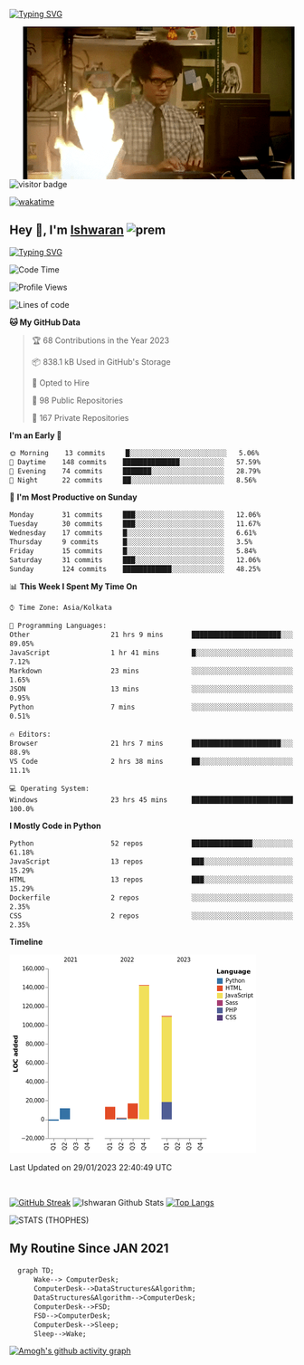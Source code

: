[![Typing SVG](https://readme-typing-svg.herokuapp.com?font=Fira+Code&duration=1000&pause=2000&color=9400D3&multiline=true&width=1500&height=20&lines=%3D%3D%3D%3D%3D%3D%3D%3D%3D%3D%3D%3D%3D%3D%3D%3D%3D%3D%3D%3D%3D%3D%3D%3D%3D%3D%3D%3D%3D%3D%3D%3D%3D%3D%3D%3D%3D%3D%3D%3D%3D%3D%3D%3D%3D%3D%3D%3D%3D%3D%3D%3D%3D%3D%3D%3D%3D%3D%3D%3D%3D%3D%3D%3D%3D%3D%3D%3D%3D%3D%3D%3D%3D%3D%3D%3D%3D%3D%3D%3D%3D%3D%3D%3D%3D%3D%3D%3D%3D%3D%3D%3D%3D%3D%3D%3D%3D%3D%3D%3D%3D%3D%3D%3D%3D%3D%3D%3D%3D%3D%3D%3D%3D%3D%3D%3D%3D%3D%3D%3D%3D%3D%3D%3D%3D%3D%3D%3D%3D%3D%3D%3D)](https://git.io/typing-svg)


<img align="right" src="/assets/gif/Firepc.gif" />

![visitor badge](https://visitor-badge.glitch.me/badge?page_id=IshwaranRudhara-badge&left_color=red&right_color=green&left_text=Hello%20Visitors)

[![wakatime](https://wakatime.com/badge/user/fc738f08-9e9d-4e8b-a6ea-7f547f91629d.svg)](https://wakatime.com/@fc738f08-9e9d-4e8b-a6ea-7f547f91629d)

<h2>Hey 👋, I'm <a href="https://github.com/IshwaranRudhara">Ishwaran</a> <img width="30" alt="prem" src="https://user-images.githubusercontent.com/47528708/184485159-eb187755-3860-4024-84e0-36e3194f9dac.gif"></h2>

[![Typing SVG](https://readme-typing-svg.herokuapp.com?font=Fira+Code&duration=1000&pause=2000&color=9400D3&multiline=true&width=1500&height=20&lines=%3D%3D%3D%3D%3D%3D%3D%3D%3D%3D%3D%3D%3D%3D%3D%3D%3D%3D%3D%3D%3D%3D%3D%3D%3D%3D%3D%3D%3D%3D%3D%3D%3D%3D%3D%3D%3D%3D%3D%3D%3D%3D%3D%3D%3D%3D%3D%3D%3D%3D%3D%3D%3D%3D%3D%3D%3D%3D%3D%3D%3D%3D%3D%3D%3D%3D%3D%3D%3D%3D%3D%3D%3D%3D%3D%3D%3D%3D%3D%3D%3D%3D%3D%3D%3D%3D%3D%3D%3D%3D%3D%3D%3D%3D%3D%3D%3D%3D%3D%3D%3D%3D%3D%3D%3D%3D%3D%3D%3D%3D%3D%3D%3D%3D%3D%3D%3D%3D%3D%3D%3D%3D%3D%3D%3D%3D%3D%3D%3D%3D%3D%3D)](https://git.io/typing-svg)




<!--START_SECTION:waka-->
![Code Time](http://img.shields.io/badge/Code%20Time-346%20hrs%2047%20mins-blue)

![Profile Views](http://img.shields.io/badge/Profile%20Views-4-blue)

![Lines of code](https://img.shields.io/badge/From%20Hello%20World%20I%27ve%20Written-295%20Thousand%20lines%20of%20code-blue)

**🐱 My GitHub Data** 

> 🏆 68 Contributions in the Year 2023
 > 
> 📦 838.1 kB Used in GitHub's Storage 
 > 
> 💼 Opted to Hire
 > 
> 📜 98 Public Repositories 
 > 
> 🔑 167 Private Repositories  
 > 
**I'm an Early 🐤** 

```text
🌞 Morning    13 commits     █░░░░░░░░░░░░░░░░░░░░░░░░   5.06% 
🌆 Daytime    148 commits    ██████████████░░░░░░░░░░░   57.59% 
🌃 Evening    74 commits     ███████░░░░░░░░░░░░░░░░░░   28.79% 
🌙 Night      22 commits     ██░░░░░░░░░░░░░░░░░░░░░░░   8.56%

```
📅 **I'm Most Productive on Sunday** 

```text
Monday       31 commits     ███░░░░░░░░░░░░░░░░░░░░░░   12.06% 
Tuesday      30 commits     ███░░░░░░░░░░░░░░░░░░░░░░   11.67% 
Wednesday    17 commits     █░░░░░░░░░░░░░░░░░░░░░░░░   6.61% 
Thursday     9 commits      █░░░░░░░░░░░░░░░░░░░░░░░░   3.5% 
Friday       15 commits     █░░░░░░░░░░░░░░░░░░░░░░░░   5.84% 
Saturday     31 commits     ███░░░░░░░░░░░░░░░░░░░░░░   12.06% 
Sunday       124 commits    ████████████░░░░░░░░░░░░░   48.25%

```


📊 **This Week I Spent My Time On** 

```text
⌚︎ Time Zone: Asia/Kolkata

💬 Programming Languages: 
Other                    21 hrs 9 mins       ██████████████████████░░░   89.05% 
JavaScript               1 hr 41 mins        █░░░░░░░░░░░░░░░░░░░░░░░░   7.12% 
Markdown                 23 mins             ░░░░░░░░░░░░░░░░░░░░░░░░░   1.65% 
JSON                     13 mins             ░░░░░░░░░░░░░░░░░░░░░░░░░   0.95% 
Python                   7 mins              ░░░░░░░░░░░░░░░░░░░░░░░░░   0.51%

🔥 Editors: 
Browser                  21 hrs 7 mins       ██████████████████████░░░   88.9% 
VS Code                  2 hrs 38 mins       ██░░░░░░░░░░░░░░░░░░░░░░░   11.1%

💻 Operating System: 
Windows                  23 hrs 45 mins      █████████████████████████   100.0%

```

**I Mostly Code in Python** 

```text
Python                   52 repos            ███████████████░░░░░░░░░░   61.18% 
JavaScript               13 repos            ███░░░░░░░░░░░░░░░░░░░░░░   15.29% 
HTML                     13 repos            ███░░░░░░░░░░░░░░░░░░░░░░   15.29% 
Dockerfile               2 repos             ░░░░░░░░░░░░░░░░░░░░░░░░░   2.35% 
CSS                      2 repos             ░░░░░░░░░░░░░░░░░░░░░░░░░   2.35%

```


**Timeline**

![Chart not found](https://raw.githubusercontent.com/IshwaranRudhara/IshwaranRudhara/main/charts/bar_graph.png) 


 Last Updated on 29/01/2023 22:40:49 UTC
<!--END_SECTION:waka-->

```javascript



```


[![GitHub Streak](https://streak-stats.demolab.com?user=IshwaranRudhara&theme=dark&border_radius=4.7&date_format=M%20j%5B%2C%20Y%5D&background=000000&border=000000)](https://git.io/streak-stats)
![Ishwaran Github Stats](https://github-readme-stats.vercel.app/api?username=IshwaranRudhara&&show_icons=true&theme=radical)
[![Top Langs](https://github-readme-stats.vercel.app/api/top-langs/?username=IshwaranRudhara&layout=compact)](https://github.com/anuraghazra/github-readme-stats)

![STATS (THOPHES)](https://github-profile-trophy.vercel.app/?username=IshwaranRudhara&theme=gruvbox&margin-w=10&margin-h=15&column=8)




<H2>My Routine Since JAN 2021</H2>

```mermaid
  graph TD;
      Wake--> ComputerDesk;
      ComputerDesk-->DataStructures&Algorithm;
      DataStructures&Algorithm-->ComputerDesk;
      ComputerDesk-->FSD;
      FSD-->ComputerDesk;
      ComputerDesk-->Sleep;
      Sleep-->Wake;
```
[![Amogh's github activity graph](https://activity-graph.herokuapp.com/graph?username=IshwaranRudhara&bg_color=000000&color=3620f7&line=5a0c99&point=1adbce&area=true&hide_border=true)](https://github.com/ashutosh00710/github-readme-activity-graph)


<!--
**IshwaranRudhara/IshwaranRudhara** is a ✨ _special_ ✨ repository because its `README.md` (this file) appears on your GitHub profile.

Here are some ideas to get you started:

- 🔭 I’m currently working on ...
- 🌱 I’m currently learning ...
- 👯 I’m looking to collaborate on ...
- 🤔 I’m looking for help with ...
- 💬 Ask me about ...
- 📫 How to reach me: ...
- 😄 Pronouns: ...
- ⚡ Fun fact: ...
-->
